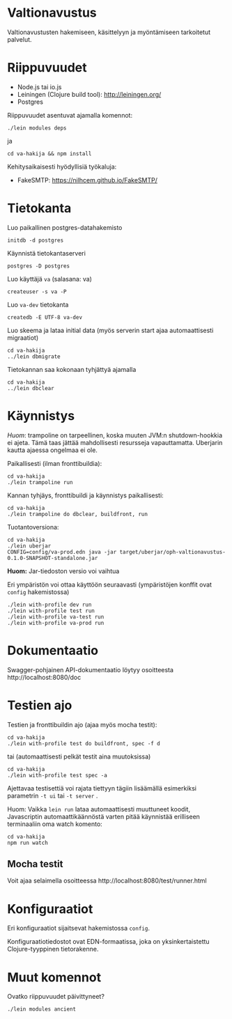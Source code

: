 # Valtionavustus

Valtionavustusten hakemiseen, käsittelyyn ja myöntämiseen tarkoitetut palvelut.

# Riippuvuudet

* Node.js tai io.js
* Leiningen (Clojure build tool): http://leiningen.org/
* Postgres

Riippuvuudet asentuvat ajamalla komennot:

    ./lein modules deps

ja

    cd va-hakija && npm install

Kehitysaikaisesti hyödyllisiä työkaluja:

* FakeSMTP: https://nilhcem.github.io/FakeSMTP/

# Tietokanta

Luo paikallinen postgres-datahakemisto

    initdb -d postgres

Käynnistä tietokantaserveri

    postgres -D postgres

Luo käyttäjä ```va``` (salasana: va)

    createuser -s va -P

Luo ```va-dev``` tietokanta

    createdb -E UTF-8 va-dev

Luo skeema ja lataa initial data (myös serverin start ajaa automaattisesti migraatiot)

    cd va-hakija
    ../lein dbmigrate

Tietokannan saa kokonaan tyhjättyä ajamalla

    cd va-hakija
    ../lein dbclear

# Käynnistys

*Huom*: trampoline on tarpeellinen, koska muuten JVM:n shutdown-hookkia ei
ajeta. Tämä taas jättää mahdollisesti resursseja vapauttamatta. Uberjarin
kautta ajaessa ongelmaa ei ole.

Paikallisesti (ilman fronttibuildia):

    cd va-hakija
    ./lein trampoline run

Kannan tyhjäys, fronttibuildi ja käynnistys paikallisesti:

    cd va-hakija
    ./lein trampoline do dbclear, buildfront, run

Tuotantoversiona:

    cd va-hakija
    ./lein uberjar
    CONFIG=config/va-prod.edn java -jar target/uberjar/oph-valtionavustus-0.1.0-SNAPSHOT-standalone.jar

**Huom:** Jar-tiedoston versio voi vaihtua

Eri ympäristön voi ottaa käyttöön seuraavasti (ympäristöjen konffit ovat ```config``` hakemistossa)

    ./lein with-profile dev run
    ./lein with-profile test run
    ./lein with-profile va-test run
    ./lein with-profile va-prod run

# Dokumentaatio

Swagger-pohjainen API-dokumentaatio löytyy osoitteesta http://localhost:8080/doc

# Testien ajo

Testien ja fronttibuildin ajo (ajaa myös mocha testit):

    cd va-hakija
    ./lein with-profile test do buildfront, spec -f d

tai (automaattisesti pelkät testit aina muutoksissa)

    cd va-hakija
    ./lein with-profile test spec -a
    
Ajettavaa testisettiä voi rajata tiettyyn tägiin lisäämällä esimerkiksi parametrin 
```-t ui``` tai ```-t server``` .  

Huom: Vaikka ```lein run``` lataa automaattisesti muuttuneet koodit,
Javascriptin automaattikäännöstä varten pitää käynnistää erilliseen
terminaaliin oma watch komento:

    cd va-hakija
    npm run watch

## Mocha testit

Voit ajaa selaimella osoitteessa http://localhost:8080/test/runner.html

# Konfiguraatiot

Eri konfiguraatiot sijaitsevat hakemistossa ```config```.

Konfiguraatiotiedostot ovat EDN-formaatissa, joka on yksinkertaistettu
Clojure-tyyppinen tietorakenne.

# Muut komennot

Ovatko riippuvuudet päivittyneet?

    ./lein modules ancient
